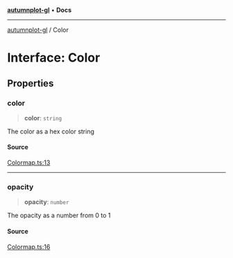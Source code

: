 [**autumnplot-gl**](../index.md) • **Docs**

***

[autumnplot-gl](../globals.md) / Color

# Interface: Color

## Properties

### color

> **color**: `string`

The color as a hex color string

#### Source

[Colormap.ts:13](https://github.com/tsupinie/autumnplot-gl/blob/da83b636ef88a1d3337f3a9820a0b90f5b249286/src/Colormap.ts#L13)

***

### opacity

> **opacity**: `number`

The opacity as a number from 0 to 1

#### Source

[Colormap.ts:16](https://github.com/tsupinie/autumnplot-gl/blob/da83b636ef88a1d3337f3a9820a0b90f5b249286/src/Colormap.ts#L16)
